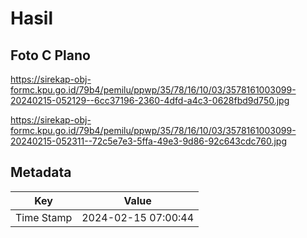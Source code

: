 # Hasil

## Foto C Plano

https://sirekap-obj-formc.kpu.go.id/79b4/pemilu/ppwp/35/78/16/10/03/3578161003099-20240215-052129--6cc37196-2360-4dfd-a4c3-0628fbd9d750.jpg

https://sirekap-obj-formc.kpu.go.id/79b4/pemilu/ppwp/35/78/16/10/03/3578161003099-20240215-052311--72c5e7e3-5ffa-49e3-9d86-92c643cdc760.jpg


## Metadata

| Key        | Value               |
| ---------- | ------------------- |
| Time Stamp | 2024-02-15 07:00:44 |



